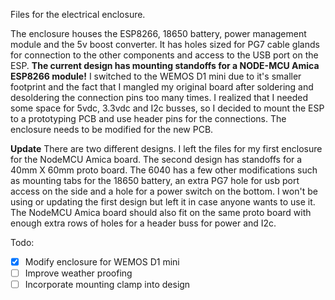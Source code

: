 Files for the electrical enclosure.

The enclosure houses the ESP8266, 18650 battery, power management module and the 5v boost converter. It has holes sized for PG7 cable glands for connection to the other components and access to the USB port on the ESP. __The current design has mounting standoffs for a NODE-MCU Amica ESP8266 module!__ I switched to the WEMOS D1 mini due to it's smaller footprint and the fact that I mangled my original board after soldering and desoldering the connection pins too many times. I realized that I needed some space for 5vdc, 3.3vdc and I2c busses, so I decided to mount the ESP to a prototyping PCB and use header pins for the connections. The enclosure needs to be modified for the new PCB.

__Update__
There are two different designs. I left the files for my first enclosure for the NodeMCU Amica board. The second design has standoffs for a 40mm X 60mm proto board. The 6040 has a few other modifications such as mounting tabs for the 18650 battery, an extra PG7 hole for usb port access on the side and a hole for a power switch on the bottom. I won't be using or updating the first design but left it in case anyone wants to use it. The NodeMCU Amica board should also fit on the same proto board with enough extra rows of holes for a header buss for power and I2c.

Todo:
- [x] Modify enclosure for WEMOS D1 mini
- [ ] Improve weather proofing
- [ ] Incorporate mounting clamp into design
